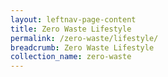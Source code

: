 ```yaml
---
layout: leftnav-page-content
title: Zero Waste Lifestyle
permalink: /zero-waste/lifestyle/
breadcrumb: Zero Waste Lifestyle
collection_name: zero-waste
---
```

















